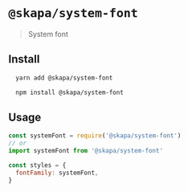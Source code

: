 # `@skapa/system-font`

> System font

## Install

```bash
  yarn add @skapa/system-font
```

```bash
  npm install @skapa/system-font
```

## Usage

```javascript
const systemFont = require('@skapa/system-font')
// or
import systemFont from '@skapa/system-font'

const styles = {
  fontFamily: systemFont,
}
```

